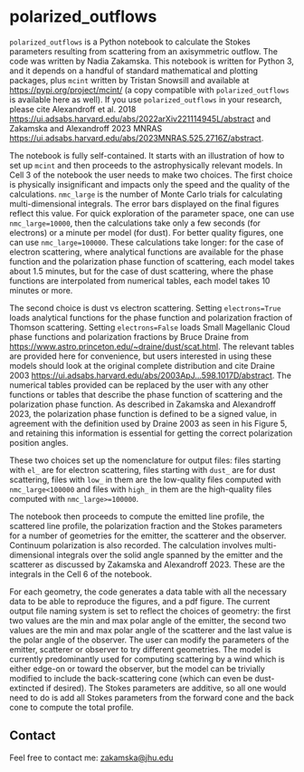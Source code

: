 # polarized_outflows

`polarized_outflows` is a Python notebook to calculate the Stokes parameters resulting from scattering from an axisymmetric outflow. The code was written by Nadia Zakamska. This notebook is written for Python 3, and it depends on a handful of standard mathematical and plotting packages, plus `mcint` written by Tristan Snowsill and available at https://pypi.org/project/mcint/ (a copy compatible with `polarized_outflows` is available here as well). If you use `polarized_outflows` in your research, please cite Alexandroff et al. 2018 https://ui.adsabs.harvard.edu/abs/2022arXiv221114945L/abstract and Zakamska and Alexandroff 2023 MNRAS https://ui.adsabs.harvard.edu/abs/2023MNRAS.525.2716Z/abstract. 

The notebook is fully self-contained. It starts with an illustration of how to set up `mcint` and then proceeds to the astrophysically relevant models. In Cell 3 of the notebook the user needs to make two choices. The first choice is physically insignificant and impacts only the speed and the quality of the calculations. `nmc_large` is the number of Monte Carlo trials for calculating multi-dimensional integrals. The error bars displayed on the final figures reflect this value. For quick exploration of the parameter space, one can use `nmc_large=10000`, then the calculations take only a few seconds (for electrons) or a minute per model (for dust). For better quality figures, one can use `nmc_large=100000`. These calculations take longer: for the case of electron scattering, where analytical functions are available for the phase function and the polarization phase function of scattering, each model takes about 1.5 minutes, but for the case of dust scattering, where the phase functions are interpolated from numerical tables, each model takes 10 minutes or more. 

The second choice is dust vs electron scattering. Setting `electrons=True` loads analytical functions for the phase function and polarization fraction of Thomson scattering. Setting `electrons=False` loads Small Magellanic Cloud phase functions and polarization fractions by Bruce Draine from https://www.astro.princeton.edu/~draine/dust/scat.html. The relevant tables are provided here for convenience, but users interested in using these models should look at the original complete distribution and cite Draine 2003 https://ui.adsabs.harvard.edu/abs/2003ApJ...598.1017D/abstract. The numerical tables provided can be replaced by the user with any other functions or tables that describe the phase function of scattering and the polarization phase function. As described in Zakamska and Alexandroff 2023, the polarization phase function is defined to be a signed value, in agreement with the definition used by Draine 2003 as seen in his Figure 5, and retaining this information is essential for getting the correct polarization position angles. 

These two choices set up the nomenclature for output files: files starting with `el_` are for electron scattering, files starting with `dust_` are for dust scattering, files with `low_` in them are the low-quality files computed with `nmc_large<100000` and files with `high_` in them are the high-quality files computed with `nmc_large>=100000`. 

The notebook then proceeds to compute the emitted line profile, the scattered line profile, the polarization fraction and the Stokes parameters for a number of geometries for the emitter, the scatterer and the observer. Continuum polarization is also recorded. The calculation involves multi-dimensional integrals over the solid angle spanned by the emitter and the scatterer as discussed by Zakamska and Alexandroff 2023. These are the integrals in the Cell 6 of the notebook. 

For each geometry, the code generates a data table with all the necessary data to be able to reproduce the figures, and a pdf figure. The current output file naming system is set to reflect the choices of geometry: the first two values are the min and max polar angle of the emitter, the second two values are the min and max polar angle of the scatterer and the last value is the polar angle of the observer. The user can modify the parameters of the emitter, scatterer or observer to try different geometries. The model is currently predominantly used for computing scattering by a wind which is either edge-on or toward the observer, but the model can be trivially modified to include the back-scattering cone (which can even be dust-extincted if desired). The Stokes parameters are additive, so all one would need to do is add all Stokes parameters from the forward cone and the back cone to compute the total profile. 

## Contact

Feel free to contact me: zakamska@jhu.edu
